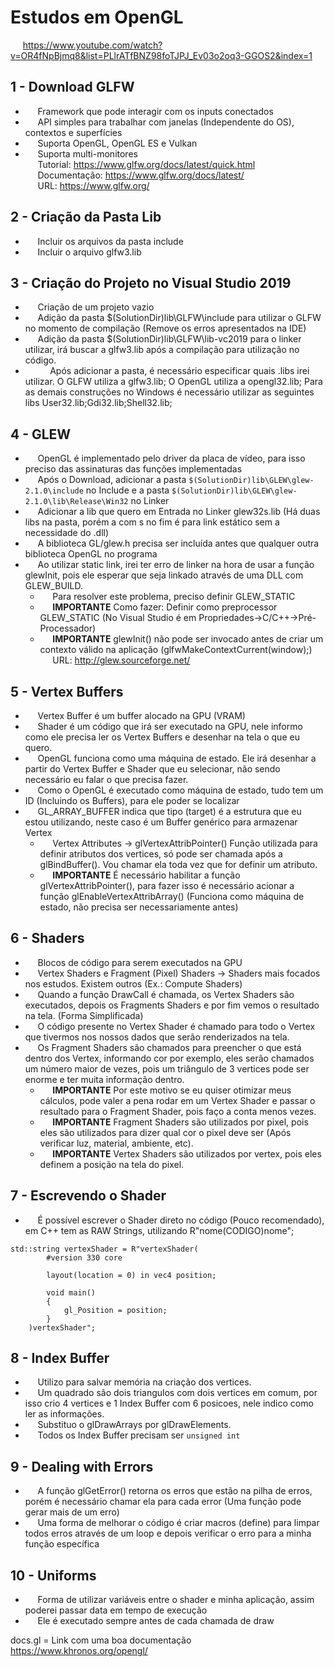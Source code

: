 # Estudos em OpenGL
&nbsp;&nbsp;&nbsp;&nbsp;&nbsp;https://www.youtube.com/watch?v=OR4fNpBjmq8&list=PLlrATfBNZ98foTJPJ_Ev03o2oq3-GGOS2&index=1

## 1 - Download GLFW<br>
- &nbsp;&nbsp;&nbsp;&nbsp;&nbsp;Framework que pode interagir com os inputs conectados<br>
- &nbsp;&nbsp;&nbsp;&nbsp;&nbsp;API simples para trabalhar com janelas (Independente do OS), contextos e superfícies<br>
- &nbsp;&nbsp;&nbsp;&nbsp;&nbsp;Suporta OpenGL, OpenGL ES e Vulkan<br>
- &nbsp;&nbsp;&nbsp;&nbsp;&nbsp;Suporta multi-monitores<br>
&nbsp;&nbsp;&nbsp;&nbsp;&nbsp;Tutorial: https://www.glfw.org/docs/latest/quick.html<br>
&nbsp;&nbsp;&nbsp;&nbsp;&nbsp;Documentação: https://www.glfw.org/docs/latest/<br>
&nbsp;&nbsp;&nbsp;&nbsp;&nbsp;URL: https://www.glfw.org/<br>

## 2 - Criação da Pasta Lib<br>
- &nbsp;&nbsp;&nbsp;&nbsp;&nbsp;Incluir os arquivos da pasta include<br>
- &nbsp;&nbsp;&nbsp;&nbsp;&nbsp;Incluir o arquivo glfw3.lib<br>

## 3 - Criação do Projeto no Visual Studio 2019<br>
- &nbsp;&nbsp;&nbsp;&nbsp;&nbsp;Criação de um projeto vazio<br>
- &nbsp;&nbsp;&nbsp;&nbsp;&nbsp;Adição da pasta $(SolutionDir)lib\GLFW\include para utilizar o GLFW no momento de compilação (Remove os erros apresentados na IDE)<br>
- &nbsp;&nbsp;&nbsp;&nbsp;&nbsp;Adição da pasta $(SolutionDir)lib\GLFW\lib-vc2019 para o linker utilizar, irá buscar a glfw3.lib após a compilação para utilização no código.<br>
- &nbsp;&nbsp;&nbsp;&nbsp;&nbsp;&nbsp;&nbsp;&nbsp;&nbsp;&nbsp;Após adicionar a pasta, é necessário especificar quais .libs irei utilizar. O GLFW utiliza a glfw3.lib; O OpenGL utiliza a opengl32.lib; Para as demais construções no Windows é necessário utilizar as seguintes libs User32.lib;Gdi32.lib;Shell32.lib;<br>

## 4 - GLEW
- &nbsp;&nbsp;&nbsp;&nbsp;&nbsp;OpenGL é implementado pelo driver da placa de vídeo, para isso preciso das assinaturas das funções implementadas<br>
- &nbsp;&nbsp;&nbsp;&nbsp;&nbsp;Após o Download, adicionar a pasta `$(SolutionDir)lib\GLEW\glew-2.1.0\include` no Include e a pasta `$(SolutionDir)lib\GLEW\glew-2.1.0\lib\Release\Win32` no Linker<br>
- &nbsp;&nbsp;&nbsp;&nbsp;&nbsp;Adicionar a lib que quero em Entrada no Linker glew32s.lib (Há duas libs na pasta, porém a com s no fim é para link estático sem a necessidade do .dll)<br>
- &nbsp;&nbsp;&nbsp;&nbsp;&nbsp;A biblioteca GL/glew.h precisa ser incluída antes que qualquer outra biblioteca OpenGL no programa
- &nbsp;&nbsp;&nbsp;&nbsp;&nbsp;Ao utilizar static link, irei ter erro de linker na hora de usar a função glewInit, pois ele esperar que seja linkado através de uma DLL com GLEW_BUILD.<br>
  - &nbsp;&nbsp;&nbsp;&nbsp;&nbsp;Para resolver este problema, preciso definir GLEW_STATIC<br>
  - &nbsp;&nbsp;&nbsp;&nbsp;&nbsp;**IMPORTANTE** Como fazer: Definir como preprocessor GLEW_STATIC (No Visual Studio é em Propriedades->C/C++->Pré-Processador)<br>
  - &nbsp;&nbsp;&nbsp;&nbsp;&nbsp;**IMPORTANTE** glewInit() não pode ser invocado antes de criar um contexto válido na aplicação (glfwMakeContextCurrent(window);)<br>
&nbsp;&nbsp;&nbsp;&nbsp;&nbsp;URL: http://glew.sourceforge.net/

## 5 - Vertex Buffers
- &nbsp;&nbsp;&nbsp;&nbsp;&nbsp;Vertex Buffer é um buffer alocado na GPU (VRAM)<br>
- &nbsp;&nbsp;&nbsp;&nbsp;&nbsp;Shader é um código que irá ser executado na GPU, nele informo como ele precisa ler os Vertex Buffers e desenhar na tela o que eu quero.<br>
- &nbsp;&nbsp;&nbsp;&nbsp;&nbsp;OpenGL funciona como uma máquina de estado. Ele irá desenhar a partir do Vertex Buffer e Shader que eu selecionar, não sendo necessário eu falar o que precisa fazer.<br>
- &nbsp;&nbsp;&nbsp;&nbsp;&nbsp;Como o OpenGL é executado como máquina de estado, tudo tem um ID (Incluindo os Buffers), para ele poder se localizar
- &nbsp;&nbsp;&nbsp;&nbsp;&nbsp;GL_ARRAY_BUFFER indica que tipo (target) é a estrutura que eu estou utilizando, neste caso é um Buffer genérico para armazenar Vertex
  - &nbsp;&nbsp;&nbsp;&nbsp;&nbsp;Vertex Attributes -> glVertexAttribPointer() Função utilizada para definir atributos dos vertices, só pode ser chamada após a glBindBuffer(). Vou chamar ela toda vez que for definir um atributo.
  - &nbsp;&nbsp;&nbsp;&nbsp;&nbsp;**IMPORTANTE** É necessário habilitar a função glVertexAttribPointer(), para fazer isso é necessário acionar a função glEnableVertexAttribArray() (Funciona como máquina de estado, não precisa ser necessariamente antes)

## 6 - Shaders
- &nbsp;&nbsp;&nbsp;&nbsp;&nbsp;Blocos de código para serem executados na GPU<br>
- &nbsp;&nbsp;&nbsp;&nbsp;&nbsp;Vertex Shaders e Fragment (Pixel) Shaders -> Shaders mais focados nos estudos. Existem outros (Ex.: Compute Shaders)<br>
- &nbsp;&nbsp;&nbsp;&nbsp;&nbsp;Quando a função DrawCall é chamada, os Vertex Shaders são executados, depois os Fragments Shaders e por fim vemos o resultado na tela. (Forma Simplificada)<br>
- &nbsp;&nbsp;&nbsp;&nbsp;&nbsp;O código presente no Vertex Shader é chamado para todo o Vertex que tivermos nos nossos dados que serão renderizados na tela.<br>
- &nbsp;&nbsp;&nbsp;&nbsp;&nbsp;Os Fragment Shaders são chamados para preencher o que está dentro dos Vertex, informando cor por exemplo, eles serão chamados um número maior de vezes, pois um triângulo de 3 vertices pode ser enorme e ter muita informação dentro.<br>
  - &nbsp;&nbsp;&nbsp;&nbsp;&nbsp;**IMPORTANTE** Por este motivo se eu quiser otimizar meus cálculos, pode valer a pena rodar em um Vertex Shader e passar o resultado para o Fragment Shader, pois faço a conta menos vezes.<br>
  - &nbsp;&nbsp;&nbsp;&nbsp;&nbsp;**IMPORTANTE** Fragment Shaders são utilizados por pixel, pois eles são utilizados para dizer qual cor o pixel deve ser (Após verificar luz, material, ambiente, etc).
  - &nbsp;&nbsp;&nbsp;&nbsp;&nbsp;**IMPORTANTE** Vertex Shaders são utilizados por vertex, pois eles definem a posição na tela do pixel.

## 7 - Escrevendo o Shader
- &nbsp;&nbsp;&nbsp;&nbsp;&nbsp;É possível escrever o Shader direto no código (Pouco recomendado), em C++ tem as RAW Strings, utilizando R"nome(CODIGO)nome";
```
std::string vertexShader = R"vertexShader(
        #version 330 core

        layout(location = 0) in vec4 position;

        void main()
        {
            gl_Position = position;
        }
    )vertexShader";
```

## 8 - Index Buffer
- &nbsp;&nbsp;&nbsp;&nbsp;&nbsp;Utilizo para salvar memória na criação dos vertices.
- &nbsp;&nbsp;&nbsp;&nbsp;&nbsp;Um quadrado são dois triangulos com dois vertices em comum, por isso crio 4 vertices e 1 Index Buffer com 6 posicoes, nele indico como ler as informações.
- &nbsp;&nbsp;&nbsp;&nbsp;&nbsp;Substituo o glDrawArrays por glDrawElements.
- &nbsp;&nbsp;&nbsp;&nbsp;&nbsp;Todos os Index Buffer precisam ser ```unsigned int```

## 9 - Dealing with Errors
- &nbsp;&nbsp;&nbsp;&nbsp;&nbsp;A função glGetError() retorna os erros que estão na pilha de erros, porém é necessário chamar ela para cada error (Uma função pode gerar mais de um erro)
- &nbsp;&nbsp;&nbsp;&nbsp;&nbsp;Uma forma de melhorar o código é criar macros (define) para limpar todos erros através de um loop e depois verificar o erro para a minha função específica

## 10 - Uniforms
- &nbsp;&nbsp;&nbsp;&nbsp;&nbsp;Forma de utilizar variáveis entre o shader e minha aplicação, assim poderei passar data em tempo de execução
- &nbsp;&nbsp;&nbsp;&nbsp;&nbsp;Ele é executado sempre antes de cada chamada de draw

docs.gl = Link com uma boa documentação<br>
https://www.khronos.org/opengl/

<!-- - &nbsp;&nbsp;&nbsp;&nbsp;&nbsp; -->
